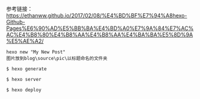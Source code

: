 参考链接：
https://ethanww.github.io/2017/02/08/%E4%BD%BF%E7%94%A8hexo-Github-Pages%E6%90%AD%E5%BB%BA%E4%BD%A0%E7%9A%84%E7%AC%AC%E4%B8%80%E4%B8%AA%E4%B8%AA%E4%BA%BA%E5%8D%9A%E5%AE%A2/


```
hexo new "My New Post"
图片放到blog\source\pic\以标题命名的文件夹

$ hexo generate

$ hexo server

$ hexo deploy
```